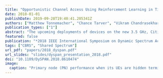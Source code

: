 ```yaml
---
title: "Opportunistic Channel Access Using Reinforcement Learning in Tiered CBRS Networks"
date: 2018-01-01
publishDate: 2019-09-28T19:40:41.205341Z
authors: ["Matthew Tonnemacher", "Chance Tarver", "Vikram Chandrasekhar", "Hao Chen", "Pengda Huang", "Boon Loong Ng", "Jianzhong Charlie Zhang", "Joseph R Cavallaro", "Joseph Camp"]
publication_types: ["1"]
abstract: "The upcoming deployments of devices on the new 3.5 GHz, Citizens Broadband Radio Service (CBRS) is expected to enable innovation by lowering the barrier to entry into LTE and other technologies. With a three-tiered spectrum-sharing solution, the CBRS band promises to allow coexistence of federal incumbent users, priority licensees, and general users. While there have been many works studying cellular traffic offloading to unlicensed bands (e.g., Licensed Assisted Access) or minimizing interference in Cognitive Radio Networks, there has been comparatively little work on maximizing spatial reuse of spectrum in a shared spectrum CBRS network. Hence, the essence of this work is to leverage listen-before-talk (LBT) schemes over a CBRS network for increasing the spatial reuse at secondary (general) users while minimizing the interference footprint on higher-tier (incumbent) users. In this work, we propose LBT schemes that allow opportunistic access to licensed, CBRS spectrum and test our LBT schemes on a custom testbed with multiple software-defined radios and a real-time signal analyzer. We find that by allowing LBT spectrum sharing in a two carrier, two eNB scenario, we see upwards of 50% user perceived throughput (UPT) gains for both eNBs. Furthermore, we examine the use of Q-learning to adapt the energy-detection threshold (EDT), combating problematic topologies such as hidden and exposed nodes. When adapting the EDT of opportunistically transmitting nodes, we see up to 350% gains in average secondary node UPT in certain difficult topologies with merely a 4% reduction in primary node UPT"
featured: false
publication: "*2018 IEEE International Symposium on Dynamic Spectrum Access Networks (DySPAN)*"
tags: ["CBRS", "Shared Spectrum"]
url_pdf: "papers/2018_dyspan.pdf"
url_slides: "slides/dyspan_presentation_2018.pdf"
doi: "10.1109/DySPAN.2018.8610474"
image:
  caption: "Primary node (PN) performance when its UEs are hidden terminals to the secondary node (SN). An adaptive energy detection threshold in the SN allows the SN to reduce its interference to the PN."
---
```


